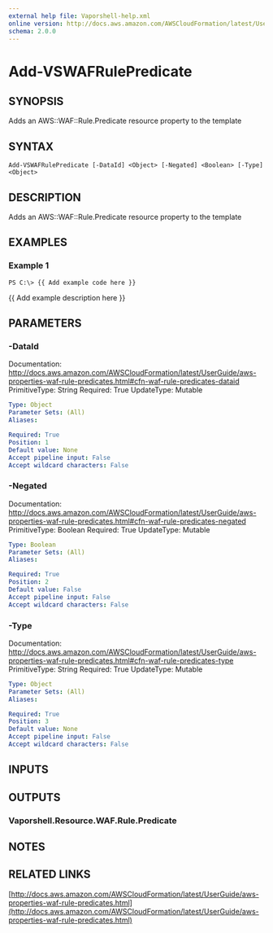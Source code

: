 ```yaml
---
external help file: Vaporshell-help.xml
online version: http://docs.aws.amazon.com/AWSCloudFormation/latest/UserGuide/aws-properties-waf-rule-predicates.html
schema: 2.0.0
---
```


# Add-VSWAFRulePredicate

## SYNOPSIS
Adds an AWS::WAF::Rule.Predicate resource property to the template

## SYNTAX

```
Add-VSWAFRulePredicate [-DataId] <Object> [-Negated] <Boolean> [-Type] <Object>
```

## DESCRIPTION
Adds an AWS::WAF::Rule.Predicate resource property to the template

## EXAMPLES

### Example 1
```
PS C:\> {{ Add example code here }}
```

{{ Add example description here }}

## PARAMETERS

### -DataId
Documentation: http://docs.aws.amazon.com/AWSCloudFormation/latest/UserGuide/aws-properties-waf-rule-predicates.html#cfn-waf-rule-predicates-dataid
PrimitiveType: String
Required: True
UpdateType: Mutable

```yaml
Type: Object
Parameter Sets: (All)
Aliases: 

Required: True
Position: 1
Default value: None
Accept pipeline input: False
Accept wildcard characters: False
```

### -Negated
Documentation: http://docs.aws.amazon.com/AWSCloudFormation/latest/UserGuide/aws-properties-waf-rule-predicates.html#cfn-waf-rule-predicates-negated
PrimitiveType: Boolean
Required: True
UpdateType: Mutable

```yaml
Type: Boolean
Parameter Sets: (All)
Aliases: 

Required: True
Position: 2
Default value: False
Accept pipeline input: False
Accept wildcard characters: False
```

### -Type
Documentation: http://docs.aws.amazon.com/AWSCloudFormation/latest/UserGuide/aws-properties-waf-rule-predicates.html#cfn-waf-rule-predicates-type
PrimitiveType: String
Required: True
UpdateType: Mutable

```yaml
Type: Object
Parameter Sets: (All)
Aliases: 

Required: True
Position: 3
Default value: None
Accept pipeline input: False
Accept wildcard characters: False
```

## INPUTS

## OUTPUTS

### Vaporshell.Resource.WAF.Rule.Predicate

## NOTES

## RELATED LINKS

[http://docs.aws.amazon.com/AWSCloudFormation/latest/UserGuide/aws-properties-waf-rule-predicates.html](http://docs.aws.amazon.com/AWSCloudFormation/latest/UserGuide/aws-properties-waf-rule-predicates.html)

